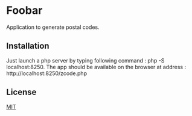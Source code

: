# Foobar

Application to generate postal codes.

## Installation

Just launch a php server by typing following command : php -S localhost:8250.
The app should be available on the browser at address : http://localhost:8250/zcode.php

## License

[MIT](https://choosealicense.com/licenses/mit/)